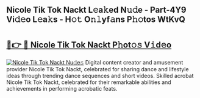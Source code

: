 ## Nicole Tik Tok Nackt L𝚎a𝚔ed N𝚞𝚍e - Part-4Y9 Vi𝚍𝚎o L𝚎a𝚔s - H𝚘𝚝 O𝚗𝚕yf𝚊ns P𝚑𝚘tos WtKvQ

# <h2><a href="http://kfdnriu.oniu.top/?m=Nicole+Tik+Tok+Nackt">🔗👉 🔴 Nicole Tik Tok Nackt P𝚑ot𝚘𝚜 V𝚒d𝚎o</a></h2>

[![Nicole Tik Tok Nackt Nu𝚍e𝚜](https://i.imgur.com/0qMVB7G.gif)](http://kfdnriu.oniu.top/?m=Nicole+Tik+Tok+Nackt)
Digital content creator and amusement provider Nicole Tik Tok Nackt, celebrated for sharing dance and lifestyle ideas through trending dance sequences and short videos. Skilled acrobat Nicole Tik Tok Nackt, celebrated for their remarkable abilities and achievements in performing acrobatic feats.  
